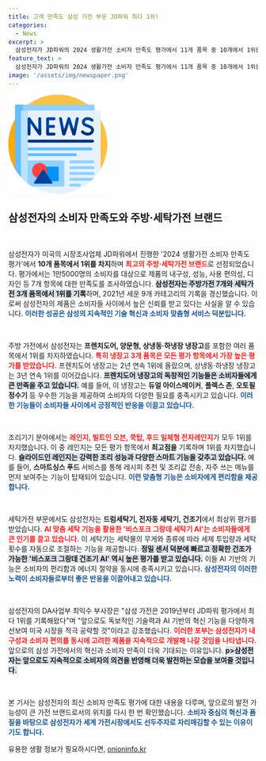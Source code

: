 ```yaml
---
title: 고객 만족도 삼성 가전 부문 JD파워 최다 1위!
categories:
  - News
excerpt: >
  삼성전자가 JD파워의 2024 생활가전 소비자 만족도 평가에서 11개 품목 중 10개에서 1위를 차지하며 최고의 주방·세탁가전 브랜드로 선정됐다. AI 기술을 접목한 혁신 기능이 소비자들에게 높은 만족도를 이끌어냈다.
feature_text: >
  삼성전자가 JD파워의 2024 생활가전 소비자 만족도 평가에서 11개 품목 중 10개에서 1위를 차지하며 최고의 주방·세탁가전 브랜드로 선정됐다. AI 기술을 접목한 혁신 기능이 소비자들에게 높은 만족도를 이끌어냈다.
image: '/assets/img/newspaper.png'
---
```


<p><img src="/assets/img/newspaper.png" alt="kimp 속보" /></p>

<h2 data-ke-size="size26">삼성전자의 소비자 만족도와 주방·세탁가전 브랜드</h2>

<p data-ke-size="size16">&nbsp;</p> 

<p>삼성전자가 미국의 시장조사업체 JD파워에서 진행한 '2024 생활가전 소비자 만족도 평가'에서 <strong>10개 품목에서 1위를 차지</strong>하며 <b><span style="color: #ee2323;">최고의 주방·세탁가전 브랜드</span></b>로 선정되었습니다. 평가에서는 1만5000명의 소비자를 대상으로 제품의 내구성, 성능, 사용 편의성, 디자인 등 7개 항목에 대한 만족도를 조사하였습니다. <b><span style="background-color: #21538527;">삼성전자는 주방가전 7개와 세탁가전 3개 품목에서 1위를 기록</span></b>하며, 2021년 세운 9개 카테고리의 기록을 경신했습니다. 이로써 삼성전자의 제품은 소비자들 사이에서 높은 신뢰를 받고 있다는 사실을 알 수 있습니다. <b><span style="color: #1a5490;">이러한 성공은 삼성의 지속적인 기술 혁신과 소비자 맞춤형 서비스 덕분입니다.</span></b></p>

<p data-ke-size="size16">&nbsp;</p>

<p>주방 가전에서 삼성전자는 <strong>프렌치도어, 양문형, 상냉동·하냉장 냉장고</strong>를 포함한 여러 품목에서 1위를 차지하였습니다. <b><span style="color: #ee2323;">특히 냉장고 3개 품목은 모든 평가 항목에서 가장 높은 평가를 받았습니다.</span></b> 프렌치도어 냉장고는 2년 연속 1위에 올랐으며, 상냉동·하냉장 냉장고는 3년 연속 1위를 이어갔습니다. <b><span style="background-color: #21538527;">프렌치도어 냉장고의 독창적인 기능들은 소비자들에게 큰 만족을 주고 있습니다.</span></b> 예를 들어, 이 냉장고는 <strong>듀얼 아이스메이커</strong>, <strong>플렉스 존</strong>, <strong>오토필 정수기</strong> 등 우수한 기능을 제공하여 소비자의 다양한 필요를 충족시키고 있습니다. <b><span style="color: #1a5490;">이러한 기능들이 소비자들 사이에서 긍정적인 반응을 이끌고 있습니다.</span></b></p>

<p data-ke-size="size16">&nbsp;</p>

<p>조리기기 분야에서는 <b><span style="color: #ee2323;">레인지, 빌트인 오븐, 쿡탑, 후드 일체형 전자레인지</span></b>가 모두 1위를 차지했습니다. 이 중 레인지는 모든 평가 항목에서 <strong>최고점을</strong> 기록하며 1위를 차지했습니다. <b><span style="background-color: #21538527;">슬라이드인 레인지는 강력한 조리 성능과 다양한 스마트 기능을 갖추고 있습니다.</span></b> 예를 들어, <strong>스마트싱스 푸드</strong> 서비스를 통해 레시피 추천 및 조리값 전송, 자주 쓰는 메뉴를 먼저 보여주는 기능이 탑재되어 있습니다. <b><span style="color: #1a5490;">이런 맞춤형 기능은 소비자에게 편리함을 제공합니다.</span></b></p>

<p data-ke-size="size16">&nbsp;</p>

<p>세탁가전 부문에서도 삼성전자는 <strong>드럼세탁기, 전자동 세탁기, 건조기</strong>에서 최상위 평가를 받았습니다. <b><span style="color: #ee2323;">AI 맞춤 세탁 기능을 활용한 '비스포크 그랑데 세탁기 AI'는 소비자들에게 큰 인기를 끌고 있습니다.</span></b> 이 세탁기는 세탁물의 무게와 종류에 따라 세제 투입량과 세탁 횟수를 자동으로 조절하는 기능을 제공합니다. <b><span style="background-color: #21538527;">정밀 센서 덕분에 빠르고 정확한 건조가 가능한 '비스포크 그랑데 건조기 AI' 역시 높은 평가를 받고 있습니다.</span></b> 이들 AI 기반의 기능은 소비자의 편리함과 에너지 절약을 동시에 충족시키고 있습니다. <b><span style="color: #1a5490;">삼성전자의 이러한 노력이 소비자들로부터 좋은 반응을 이끌어내고 있습니다.</span></b></p>

<p data-ke-size="size16">&nbsp;</p>

<p>삼성전자의 DA사업부 최익수 부사장은 "삼성 가전은 2019년부터 JD파워 평가에서 최다 1위를 기록해왔다"며 "앞으로도 독보적인 기술력과 AI 기반의 혁신 기능을 다양하게 선보여 미국 시장을 적극 공략할 것"이라고 강조했습니다. <b><span style="color: #ee2323;">이러한 포부는 삼성전자가 내구성과 소비자 편의를 동시에 고려한 제품을 지속적으로 개발해 나갈 것임을 나타냅니다.</span></b> 앞으로의 삼성 가전에서의 혁신과 소비자 만족이 더욱 기대되는 이유입니다. <b><span style="background-color: #21538527;">p>삼성전자는 앞으로도 지속적으로 소비자의 의견을 반영해 더욱 발전하는 모습을 보여줄 것입니다.</span></b></p>

<p data-ke-size="size16">&nbsp;</p>

<p>본 기사는 삼성전자의 최신 소비자 만족도 평가에 대한 내용을 다루며, 앞으로의 발전 가능성이 큰 가전 브랜드로서의 위치를 다시 한 번 확인했습니다. <b><span style="color: #1a5490;">소비자 중심의 혁신과 품질을 바탕으로 삼성전자가 세계 가전시장에서도 선두주자로 자리매김할 수 있는 이유이기도 합니다.</span></b></p>
유용한 생활 정보가 필요하시다면, <a href="https://onioninfo.kr" rel="dofollow">onioninfo.kr</a>


